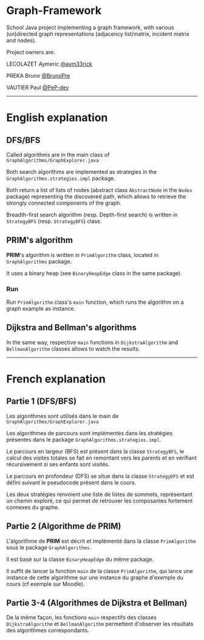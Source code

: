 # Graph-Framework

School Java project implementing a graph framework, with various (un)directed graph representations (adjacency list/matrix, incident matrix and nodes).

Project owners are:

LECOLAZET Aymeric [@aym33rick](https://github.com/aym33rick)

PREKA Bruno [@BrunoPre](https://github.com/BrunoPre)

VAUTIER Paul [@PeP-dev](https://github.com/PeP-dev)

---
# English explanation

## DFS/BFS
Called algorithms are in the main class of `GraphAlgorithms/GraphExplorer.java`

Both search algorithms are implemented as strategies in the `GraphAlgorithms.strategies.impl` package.

Both return a list of lists of nodes (abstract class `AbstractNode` in the `Nodes` package) 
representing the discovered path, which allows to retrieve the strongly connected components of the graph. 

Breadth-first search algorithm (resp. Depth-first search) is written in `StrategyBFS` (resp. `StrategyDFS`) class. 

## PRIM's algorithm
**PRIM**'s algorithm is written in `PrimAlgorithm` class, located in `GraphAlgorithms` package.

It uses a binary heap (see `BinaryHeapEdge` class in the same package).

### Run
Run `PrimAlgorithm` class's `main` function, which runs the algorithm on a graph example as instance. 

## Dijkstra and Bellman's algorithms

In the same way, respective `main` functions in `DijkstraAlgorithm` and `BellmanAlgorithm` classes
allows to watch the results.

---

# French explanation

## Partie 1 (DFS/BFS)
Les algorithmes sont utilisés dans le main de `GraphAlgorithms/GraphExplorer.java`

Les algorithmes de parcours sont implémentés dans les stratégies présentes dans le package `GraphAlgorithms.strategies.impl`.

Le parcours en largeur (BFS) est présent dans la classe `StrategyBFS`, le calcul des visites totales se fait en remontant vers les parents et en vérifiant récursivement si ses enfants sont visités.

Le parcours en profondeur (DFS) se situe dans la classe `StrategyDFS` et est défini suivant le pseudocode présent dans le cours.

Les deux stratégies renvoient une liste de listes de sommets, représentant un chemin exploré, ce qui permet de retrouver les composantes fortement connexes du graphe.

## Partie 2 (Algorithme de PRIM)

L'algorithme de **PRIM** est décrit et implémenté dans la classe `PrimAlgorithm` sous le package `GraphAlgorithms`.

Il est basé sur la classe `BinaryHeapEdge` du même package.

Il suffit de lancer la fonction `main` de la classe `PrimAlgorithm`, qui lance une instance de cette algorithme sur une instance du graphe d'exemple du cours (cf exemple sur Moodle).

## Partie 3-4 (Algorithmes de Dijkstra et Bellman)

De la même façon, les fonctions `main` respectifs des classes `DijkstraAlgorithm` et `BellmanAlgorithm` permettent d'observer les résultats des algorithmes correspondants. 

